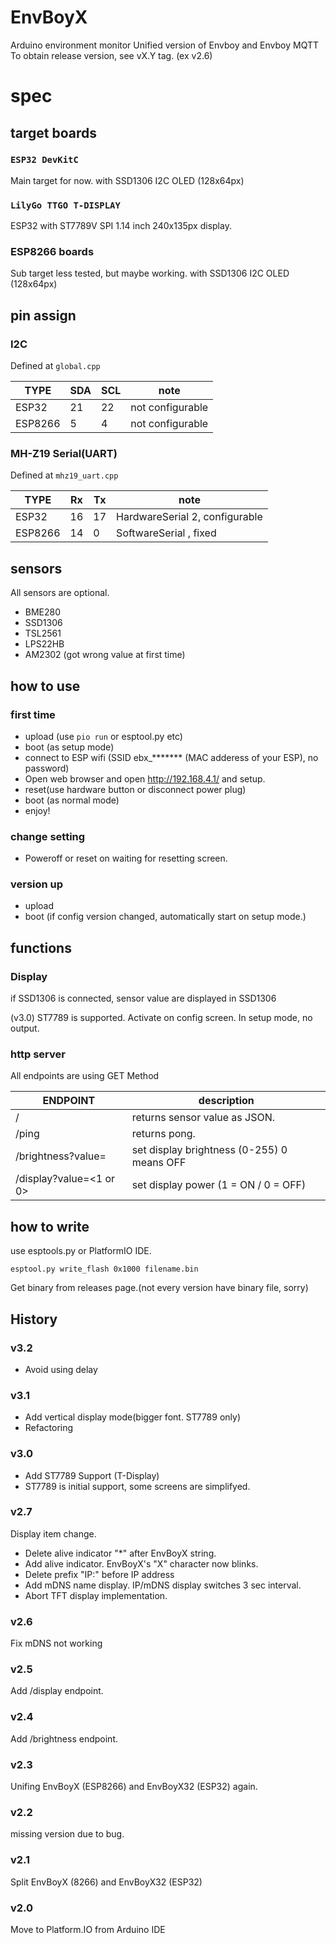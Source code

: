 # EnvBoyX

Arduino environment monitor Unified version of Envboy and Envboy MQTT
To obtain release version, see vX.Y tag. (ex v2.6)
# spec

## target boards

### `ESP32 DevKitC`

Main target for now.
with SSD1306 I2C OLED (128x64px)

### `LilyGo TTGO T-DISPLAY`

ESP32 with ST7789V SPI 1.14 inch 240x135px display.

### ESP8266 boards

Sub target less tested, but maybe working.
with SSD1306 I2C OLED (128x64px)

## pin assign

### I2C

Defined at `global.cpp`

| TYPE  | SDA | SCL  | note             |
| ----- | ----| ---- | ---------------- |
|ESP32  |  21 | 22   | not configurable |
|ESP8266|   5 |  4   | not configurable |

### MH-Z19 Serial(UART)

Defined at `mhz19_uart.cpp`

| TYPE  | Rx  | Tx   | note                            |
| ----- | ----| ---- | ------------------------------- |
|ESP32  |  16 | 17   | HardwareSerial 2, configurable |
|ESP8266|  14 |  0   | SoftwareSerial , fixed          |

## sensors

All sensors are optional.

* BME280
* SSD1306
* TSL2561
* LPS22HB
* AM2302 (got wrong value at first time)

## how to use

### first time

* upload (use `pio run` or esptool.py etc)
* boot (as setup mode)
* connect to ESP wifi (SSID ebx_******* (MAC adderess of your ESP), no password)
* Open web browser and open http://192.168.4.1/ and setup.
* reset(use hardware button or disconnect power plug)
* boot (as normal mode)
* enjoy!

### change setting

* Poweroff or reset on waiting for resetting screen.
 
### version up

* upload
* boot (if config version changed, automatically start on setup mode.)

## functions

### Display

if SSD1306 is connected, sensor value are displayed in SSD1306

(v3.0)
ST7789 is supported. Activate on config screen.
In setup mode, no output.

### http server

All endpoints are using GET Method

| ENDPOINT      | description                |
| ------------- | -------------------------- |
| /             | returns sensor value as JSON.|
| /ping         | returns pong. |
| /brightness?value=<brightness> | set display brightness (0-255) 0 means OFF |
| /display?value=<1 or 0> | set display power (1 = ON / 0 = OFF) |

## how to write 

use esptools.py or PlatformIO IDE.

```
esptool.py write_flash 0x1000 filename.bin
```
Get binary from releases page.(not every version have binary file, sorry)

## History

### v3.2

* Avoid using delay

### v3.1

* Add vertical display mode(bigger font. ST7789 only)
* Refactoring

### v3.0

* Add ST7789 Support (T-Display)
* ST7789 is initial support, some screens are simplifyed.

### v2.7

Display item change.

* Delete alive indicator "*" after EnvBoyX string.
* Add alive indicator. EnvBoyX's "X" character now blinks.
* Delete prefix "IP:" before IP address
* Add mDNS name display. IP/mDNS display switches 3 sec interval.
* Abort TFT display implementation.

### v2.6

Fix mDNS not working

### v2.5

Add /display endpoint.

### v2.4

Add /brightness endpoint.

### v2.3

Unifing EnvBoyX (ESP8266) and EnvBoyX32 (ESP32) again.

### v2.2

missing version due to bug.

### v2.1

Split EnvBoyX (8266) and EnvBoyX32 (ESP32)

### v2.0

Move to Platform.IO from Arduino IDE 